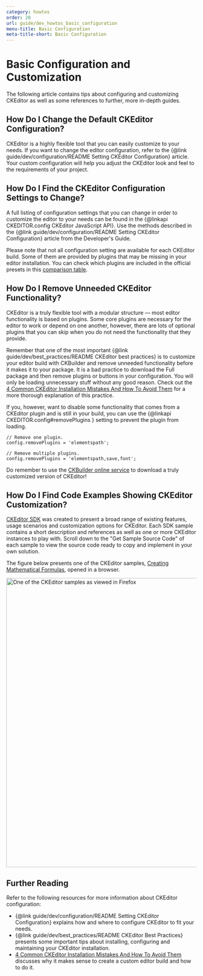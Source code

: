```yaml
---
category: howtos
order: 20
url: guide/dev_howtos_basic_configuration
menu-title: Basic Configuration
meta-title-short: Basic Configuration
---
```

<!--
Copyright (c) 2003-2018, CKSource - Frederico Knabben. All rights reserved.
For licensing, see LICENSE.md.
-->

# Basic Configuration and Customization

The following article contains tips about configuring and customizing CKEditor as well as some references to further, more in-depth guides.

## How Do I Change the Default CKEditor Configuration?

CKEditor is a highly flexible tool that you can easily customize to your needs. If you want to change the editor configuration, refer to the {@link guide/dev/configuration/README Setting CKEditor Configuration} article. Your custom configuration will help you adjust the CKEditor look and feel to the requirements of your project.


## How Do I Find the CKEditor Configuration Settings to Change?

A full listing of configuration settings that you can change in order to customize the editor to your needs can be found in the {@linkapi CKEDITOR.config CKEditor JavaScript API}. Use the methods described in the  {@link guide/dev/configuration/README Setting CKEditor Configuration} article from the Developer's Guide.

Please note that not all configuration setting are available for each CKEditor build. Some of them are provided by plugins that may be missing in your editor installation. You can check which plugins are included in the official presets in this [comparison table](https://ckeditor.com/cke4/presets).


## How Do I Remove Unneeded CKEditor Functionality?

CKEditor is a truly flexible tool with a modular structure — most editor functionality is based on plugins. Some core plugins are necessary for the editor to work or depend on one another, however, there are lots of optional plugins that you can skip when you do not need the functionality that they provide.

Remember that one of the most important {@link guide/dev/best_practices/README CKEditor best practices} is to customize your editor build with CKBuilder and remove unneeded functionality before it makes it to your package. It is a bad practice to download the Full package and then remove plugins or buttons in your configuration. You will only be loading unnecessary stuff without any good reason. Check out the [4 Common CKEditor Installation Mistakes And How To Avoid Them](https://ckeditor.com/blog/4-Common-CKEditor-Installation-Mistakes-And-How-To-Avoid-Them) for a more thorough explanation of this practice.

If you, however, want to disable some functionality that comes from a CKEditor plugin and is still in your build, you can use the {@linkapi CKEDITOR.config#removePlugins } setting to prevent the plugin from loading.

	// Remove one plugin.
	config.removePlugins = 'elementspath';

	// Remove multiple plugins.
	config.removePlugins = 'elementspath,save,font';

Do remember to use the [CKBuilder online service](https://ckeditor.com/cke4/builder) to download a truly customized version of CKEditor!

## How Do I Find Code Examples Showing CKEditor Customization?

[CKEditor SDK](https://sdk.ckeditor.com/) was created to present a broad range of existing features, usage scenarios and customization options for CKEditor. Each SDK sample contains a short description and references as well as one or more CKEditor instances to play with. Scroll down to the "Get Sample Source Code" of each sample to view the source code ready to copy and implement in your own solution.

The figure below presents one of the CKEditor samples, [Creating Mathematical Formulas](https://sdk.ckeditor.com/samples/mathjax.html), opened in a browser.

<img src="%BASE_PATH%/assets/img/ckeditor-SDK-sample.png" width="918" height="763" alt="One of the CKEditor samples as viewed in Firefox">

## Further Reading

Refer to the following resources for more information about CKEditor configuration:

* {@link guide/dev/configuration/README Setting CKEditor Configuration} explains how and where to configure CKEditor to fit your needs.
* {@link guide/dev/best_practices/README CKEditor Best Practices} presents some important tips about installing, configuring and maintaining your CKEditor installation.
* [4 Common CKEditor Installation Mistakes And How To Avoid Them](https://ckeditor.com/blog/4-Common-CKEditor-Installation-Mistakes-And-How-To-Avoid-Them) discusses why it makes sense to create a custom editor build and how to do it.
